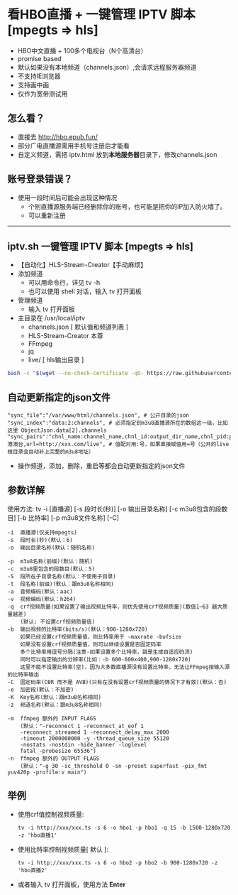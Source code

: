 # 看HBO直播 + 一键管理 IPTV 脚本 [mpegts => hls]

- HBO中文直播 + 100多个电视台（N个高清台）
- promise based
- 默认如果没有本地频道（channels.json）,会请求远程服务器频道
- 不支持IE浏览器
- 支持画中画
- 仅作为宽带测试用

## 怎么看？

- 直接去 <http://hbo.epub.fun/>
- 部分广电直播源需用手机号注册后才能看
- 自定义频道，需把 iptv.html 放到**本地服务器**目录下，修改channels.json

## 账号登录错误？

- 使用一段时间后可能会出现这种情况
  - 个别直播源服务端已经删除你的账号，也可能是把你的IP加入防火墙了。
  - 可以重新注册

---

## iptv.sh 一键管理 IPTV 脚本 [mpegts => hls]

- 【自动化】HLS-Stream-Creator【手动麻烦】
- 添加频道
  - 可以用命令行，详见 tv -h
  - 也可以使用 shell 对话，输入 tv 打开面板
- 管理频道
  - 输入 tv 打开面板
- 主目录在 /usr/local/iptv
  - channels.json [ 默认值和频道列表 ]
  - HLS-Stream-Creator 本尊
  - FFmpeg
  - jq
  - live/ [ hls输出目录 ]

``` bash
bash -c "$(wget --no-check-certificate -qO- https://raw.githubusercontent.com/woniuzfb/iptv/master/iptv.sh)"
```

## 自动更新指定的json文件

    "sync_file":"/var/www/html/channels.json", # 公开目录的json
    "sync_index":"data:2:channels", # 必须指定到m3u8直播源所在的数组这一级，比如这里 ObjectJson.data[2].channels
    "sync_pairs":"chnl_name:channel_name,chnl_id:output_dir_name,chnl_pid:pid,chnl_cat=港澳台,url=http://xxx.com/live", # 值配对用:号，如果直接赋值用=号（公开的live根目录会自动补上完整的m3u8地址）

- 操作频道，添加，删除，重启等都会自动更新指定的json文件

## 参数详解

使用方法: tv -i [直播源] [-s 段时长(秒)] [-o 输出目录名称] [-c m3u8包含的段数目] [-b 比特率] [-p m3u8文件名称] [-C]

    -i  直播源(仅支持mpegts)
    -s  段时长(秒)(默认：6)
    -o  输出目录名称(默认：随机名称)

    -p  m3u8名称(前缀)(默认：随机)
    -c  m3u8里包含的段数目(默认：5)
    -S  段所在子目录名称(默认：不使用子目录)
    -t  段名称(前缀)(默认：跟m3u8名称相同)
    -a  音频编码(默认：aac)
    -v  视频编码(默认：h264)
    -q  crf视频质量(如果设置了输出视频比特率，则优先使用crf视频质量)(数值1~63 越大质量越差)
        (默认: 不设置crf视频质量值)
    -b  输出视频的比特率(bits/s)(默认：900-1280x720)
        如果已经设置crf视频质量值，则比特率用于 -maxrate -bufsize
        如果没有设置crf视频质量值，则可以继续设置是否固定码率
        多个比特率用逗号分隔(注意-如果设置多个比特率，就是生成自适应码流)
        同时可以指定输出的分辨率(比如：-b 600-600x400,900-1280x720)
        这里不能不设置比特率(空)，因为大多数直播源没有设置比特率，无法让FFmpeg按输入源的比特率输出
    -C  固定码率(CBR 而不是 AVB)(只有在没有设置crf视频质量的情况下才有效)(默认：否)
    -e  加密段(默认：不加密)
    -K  Key名称(默认：跟m3u8名称相同)
    -z  频道名称(默认：跟m3u8名称相同)

    -m  ffmpeg 额外的 INPUT FLAGS
        (默认："-reconnect 1 -reconnect_at_eof 1 
        -reconnect_streamed 1 -reconnect_delay_max 2000 
        -timeout 2000000000 -y -thread_queue_size 55120 
        -nostats -nostdin -hide_banner -loglevel 
        fatal -probesize 65536")
    -n  ffmpeg 额外的 OUTPUT FLAGS
        (默认："-g 30 -sc_threshold 0 -sn -preset superfast -pix_fmt yuv420p -profile:v main")

## 举例

- 使用crf值控制视频质量:

    `tv -i http://xxx/xxx.ts -s 6 -o hbo1 -p hbo1 -q 15 -b 1500-1280x720 -z 'hbo直播1'`

- 使用比特率控制视频质量[ 默认 ]:

    `tv -i http://xxx/xxx.ts -s 6 -o hbo2 -p hbo2 -b 900-1280x720 -z 'hbo直播2'`

- 或者输入 tv 打开面板，使用方法  **Enter**